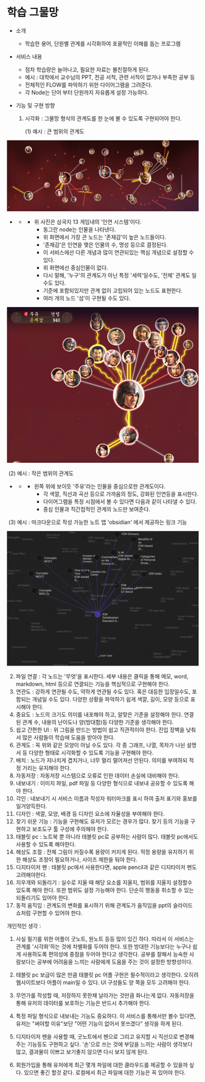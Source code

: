 # 학습 그물망

- 소개 

    - 학습한 용어, 단원별 관계를 시각화하여 포괄적인 이해를 돕는 프로그램

- 서비스 내용

    - 점차 학습량은 늘어나고, 필요한 자료는 불친절하게 된다.
    - 예시 : 대학에서 교수님의 PPT, 전공 서적, 관련 서적이 없거나 부족한 공부 등
    - 전체적인 FLOW를 파악하기 위한 다이어그램을 그려준다.
    - 각 Node는 단어 부터 단원까지 자유롭게 설정 가능하다.

- 기능 및 구현 방향

    1. 시각화 : 그물망 형식의 관계도를 한 눈에 볼 수 있도록 구현되어야 한다. 

        (1) 예시 : 큰 범위의 관계도

![diagram1](./diagram1.png)

- - - 위 사진은 삼국지 13 게임내의 '인연 시스템'이다.
        - 동그란 node는 인물을 나타낸다.
        - 위 화면에서 가장 큰 노드는 '존재감'이 높은 노드들이다.
        - '존재감'은 인연을 맺은 인물의 수, 명성 등으로 결정된다.
        - 이 서비스에선 다른 개념과 많이 연관되있는 핵심 개념으로 설정할 수 있다.
        - 위 화면에선 중심인물이 없다.
        - 다시 말해, '누구'의 관계도가 아닌 특정 '세력'일수도, '전체' 관계도 일수도 있다.
        - 기준에 포함되있지만 관계 없이 고립되어 있는 노드도 표현한다.
        - 여러 개의 노드 '섬'이 구현될 수도 있다.



 ![diagram2](https://github.com/junsoopooh/Studying_Algorithm/blob/main/IDEA_Collection/학습그물망/diagram2.png)

​		(2) 예시 : 작은 범위의 관계도

- - - 왼쪽 위에 보이듯 '주유'라는 인물을 중심으로한 관계도이다.
        - 각 색깔, 직선과 곡선 등으로 가까움의 정도, 강화된 인연등을 표시한다.
        - 다이어그램을 특정 시점에서 볼 수 있다면 다음과 같이 나타낼 수 있다.
        - 중심 인물과 직간접적인 관계의 노드만 보여준다.

​		(3) 예시 : 마크다운으로 작성 가능한 노트 앱 'obsidian' 에서 제공하는 링크 기능

![diagram3](https://github.com/junsoopooh/Studying_Algorithm/blob/main/IDEA_Collection/학습그물망/diagram3.png)



2. 파일 연결 : 각 노드는 '무엇'을 표시한다. 세부 내용은 클릭을 통해 메모, word, markdown, html 등으로 연결되는 기능을 핵심적으로 구현해야 한다.
3. 연관도 : 강하게 연관될 수도, 약하게 연관될 수도 있다. 혹은 대등한 입장일수도, 포함되는 개념일 수도 있다. 다양한 상황을 파악하기 쉽게 색깔, 길이, 모양 등으로 표시해야 한다.
4. 중요도 : 노드의 크기도 의미를 내포해야 하고, 알맞은 기준을 설정해야 한다. 연결된 관계 수, 내용의 난이도나 양(방대함)등 다양한 기준을 생각해야 한다.
5. 쉽고 간편한 UI : 위 그림을 만드는 방법이 쉽고 직관적이야 한다. 진입 장벽을 낮춰서 많은 사람들이 학습에 도움을 받아야 한다.
6. 관계도 : 꼭 위와 같은 모양이 아닐 수도 있다. 각 종 그래프, 나열, 목차가 나뉜 설명서 등 다양한 형태로 시각화할 수 있도록 기능을 구현해야 한다.
7. 배치 : 노드가 지나치게 겹치거나, 너무 멀리 떨어져선 안된다. 의미를 부여하되 적정 거리는 유지해야 한다.
8. 자동저장 : 자동저장 시스템으로 오류로 인한 데이터 손실에 대비해야 한다.
9. 내보내기 : 이미지 파일, pdf 파일 등 다양한 형식으로 내보내 공유할 수 있도록 해야 한다.
10. 각인 : 내보내기 시 서비스 이름과 작성자 워터마크를 표시 하여 출처 표기와 홍보를 일거양득한다.
11. 디자인 : 색깔, 모양, 배경 등 디자인 요소에 자율성을 부여해야 한다.
12. 찾기 쉬운 기능 : 기능을 구현해도 유저가 모르는 경우가 많다. 찾기 등의 기능을 구현하고 보조도구 툴 구성에 주의헤야 한다.
13. 태블릿 pc : 노트북 뿐 아니라 태블릿 pc로 공부하는 사람이 많다. 태블릿 pc에서도 사용할 수 있도록 해야한다.
14. 해상도 조절 : 전체 그림이 커질수록 용량이 커지게 된다. 적정 용량을 유지하기 위한 해상도 조정이 필요하거나, 사이즈 제한을 둬야 한다.
15. 디지타이저 펜 : 태블릿 pc에서 사용한다면, apple pencil과 같은 디지타이저 펜도 고려해야한다.
16. 지우개와 되돌리기 : 실수로 지울 때 해당 요소를 지울지, 범위를 지울지 설정할수 있도록 해야 한다. 또한 범위도 설정 가능해야 한다. 단순히 행동을 취소할 수 있는 되돌리기도 있어야 한다.
17. 동적 움직임 : 관계도의 변화를 표시하기 위해 관계도가 움직임을 ppt의 슬라이드 쇼처럼 구현할 수 있어야 한다. 



개인적인 생각 : 

1. 사실 필기를 위한 어플이 굿노트, 원노트 등등 많이 있긴 하다. 따라서 이 서비스는 관계를 '시각화'하는 것에 차별화를 두어야 한다. 또한 방대한 기능보다는 누구나 쉽게 사용하도록 편의성에 중점을 두어야 한다고 생각한다. 공부를 잘해서 능숙한 사람보다는 공부에 어려움을 느끼는 사람에게 도움을 주는 것이 설정한 방향성이다.

2. 태블릿 pc 보급이 많은 만큼 태블릿 pc 어플 구현은 필수적이라고 생각한다. 오히려 웹사이트보다 어플이 main일 수 있다. UI 구성들도 양 쪽을 모두 고려해야 한다.

3. 무언가를 작성할 때, 저장하지 못한채 날라가는 것만큼 화나는게 없다. 자동저장을 통해 유저의 데이터를 보호하는 기능은 반드시 추가해야 한다.

4. 특정 파일 형식으로 내보내는 기능도 중요하다. 이 서비스를 통해서만 볼수 있다면,유저는 "써야할 이유"보단 "어떤 기능이 없어서 못쓰겠다" 생각을 하게 된다.

5. 디지타이저 펜을 사용할 때, 굿노트에서 펜으로 그리고 유지할 시 직선으로 변경해주는 기능등도 구현하고 싶다. '손'으로 쓰는 것에 부담을 느끼는 사람이 생각보다 많고, 결과물이 이쁘고 보기좋지 않으면 다시 보지 않게 된다.

6. 회원가입을 통해 유저에게 최근 몇개 파일에 대한 클라우드를 제공할 수 있을까 싶다. 있으면 좋긴 할것 같다. 로컬에서 최근 파일에 대한 기능은 꼭 있어야 한다.

    




